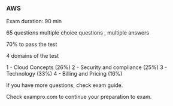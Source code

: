 ### AWS 

Exam duration: 90 min

65 questions multiple choice questions , multiple answers

70% to pass the test

4 domains of the test

1 - Cloud Concepts (26%)
2 - Security and compliance (25%)
3 - Technology (33%)
4 - Billing and Pricing (16%)

If you have more questions, check exam guide.

Check exampro.com to continue your preparation to exam. 
